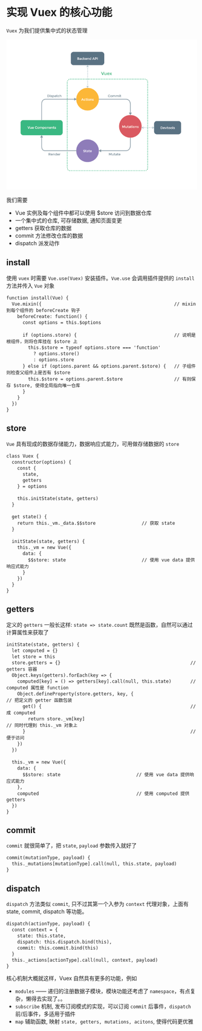 # 实现 Vuex 的核心功能

`Vuex` 为我们提供集中式的状态管理

![Vuex](./vuex.png)

我们需要
- Vue 实例及每个组件中都可以使用 $store 访问到数据仓库
- 一个集中式的仓库, 可存储数据, 通知页面变更
- getters 获取仓库的数据
- commit 方法修改仓库的数据
- dispatch 派发动作

## install
使用 `vuex` 时需要 `Vue.use(Vuex)` 安装插件。`Vue.use` 会调用插件提供的 `install` 方法并传入 `Vue` 对象

```
function install(Vue) {
  Vue.mixin({                                                 // mixin 到每个组件的 beforeCreate 钩子
    beforeCreate: function() {
      const options = this.$options

      if (options.store) {                                    // 说明是根组件，则将仓库挂在 $store 上
        this.$store = typeof options.store === 'function'
          ? options.store()
          : options.store
      } else if (options.parent && options.parent.$store) {   // 子组件则检查父组件上是否有 $store
        this.$store = options.parent.$store                   // 有则保存 $store, 使得全局指向唯一仓库
      }
    }
  })
}
```

## store

`Vue` 具有现成的数据存储能力，数据响应式能力，可用做存储数据的 `store`
```
class Vuex {
  constructor(options) {
    const {
      state,
      getters
    } = options

    this.initState(state, getters)
  }

  get state() {
    return this._vm._data.$$store                 // 获取 state
  }

  initState(state, getters) {
    this._vm = new Vue({
      data: {
        $$store: state                            // 使用 vue data 提供响应式能力
      }
    })
  }
}
```

## getters
定义的 `getters` 一般长这样: `state => state.count`
既然是函数，自然可以通过计算属性来获取了

```
initState(state, getters) {
  let computed = {}
  let store = this
  store.getters = {}                                                // getters 容器
  Object.keys(getters).forEach(key => {
    computed[key] = () => getters[key].call(null, this.state)       // computed 属性是 function
    Object.defineProperty(store.getters, key, {                      // 把定义的 getter 函数包装
      get() {                                                       // 成 computed 
        return store._vm[key]                                        // 同时代理到 this._vm 对象上
      }                                                             // 便于访问
    })
  })

  this._vm = new Vue({
    data: {
      $$store: state                            // 使用 vue data 提供响应式能力
    },
    computed                                    // 使用 computed 提供 getters
  })
}
```

## commit

`commit` 就很简单了，把 `state`, `payload` 参数传入就好了
```
commit(mutationType, payload) {
  this._mutations[mutationType].call(null, this.state, payload)
}
```

## dispatch
`dispatch` 方法类似 `commit`, 只不过其第一个入参为 `context` 代理对象，上面有 state, commit, dispatch 等功能。

```
dispatch(actionType, payload) {
  const context = {
    state: this.state,
    dispatch: this.dispatch.bind(this),
    commit: this.commit.bind(this)
  }
  this._actions[actionType].call(null, context, payload)
}
```

核心机制大概就这样，Vuex 自然具有更多的功能，例如
- `modules` —— 递归的注册数据子模块，模块功能还考虑了 `namespace`，有点复杂，懒得去实现了。。
- `subscribe` 机制, 发布订阅模式的实现，可以订阅 `commit` 后事件，`dispatch` 前/后事件，多适用于插件
- `map` 辅助函数, 映射 `state, getters, mutations, acitons`, 使得代码更优雅